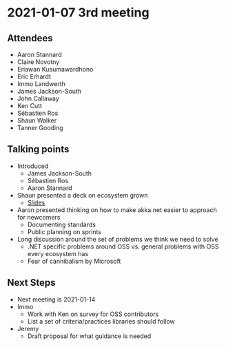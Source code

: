 # 2021-01-07 3rd meeting

## Attendees

* Aaron Stannard
* Claire Novotny
* Eriawan Kusumawardhono
* Eric Erhardt
* Immo Landwerth
* James Jackson-South
* John Callaway
* Ken Cutt
* Sébastien Ros
* Shaun Walker
* Tanner Gooding

## Talking points

* Introduced
    - James Jackson-South
    - Sébastien Ros
    - Aaron Stannard
* Shaun presented a deck on ecosystem grown
    - [Slides](../docs/TBD)
* Aaron presented thinking on how to make akka.net easier to approach for
  newcomers
    - Documenting standards
    - Public planning on sprints
* Long discussion around the set of problems we think we need to solve
    - .NET specific problems around OSS vs. general problems with OSS every
      ecosystem has
    - Fear of cannibalism by Microsoft

## Next Steps

* Next meeting is 2021-01-14
* Immo
    - Work with Ken on survey for OSS contributors
    - List a set of criteria/practices libraries should follow
* Jeremy
    - Draft proposal for what guidance is needed
